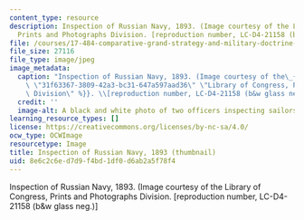 ```yaml
---
content_type: resource
description: Inspection of Russian Navy, 1893. (Image courtesy of the Library of Congress,
  Prints and Photographs Division. [reproduction number, LC-D4-21158 (b&w glass neg.)]
file: /courses/17-484-comparative-grand-strategy-and-military-doctrine-fall-2004/8e6c2c6ed7d9f4bd1df0d6ab2a5f78f4_17-484f04-th.jpg
file_size: 27116
file_type: image/jpeg
image_metadata:
  caption: "Inspection of Russian Navy, 1893. (Image courtesy of the\_{{% resource_link\
    \ \"31f63367-3809-42a3-bc31-647a597aad36\" \"Library of Congress, Prints and Photographs\
    \ Division\" %}}. \\[reproduction number, LC-D4-21158 (b&w glass neg.)\\]"
  credit: ''
  image-alt: A black and white photo of two officers inspecting sailors on deck.
learning_resource_types: []
license: https://creativecommons.org/licenses/by-nc-sa/4.0/
ocw_type: OCWImage
resourcetype: Image
title: Inspection of Russian Navy, 1893 (thumbnail)
uid: 8e6c2c6e-d7d9-f4bd-1df0-d6ab2a5f78f4
---
```

Inspection of Russian Navy, 1893. (Image courtesy of the Library of Congress, Prints and Photographs Division. [reproduction number, LC-D4-21158 (b&w glass neg.)]